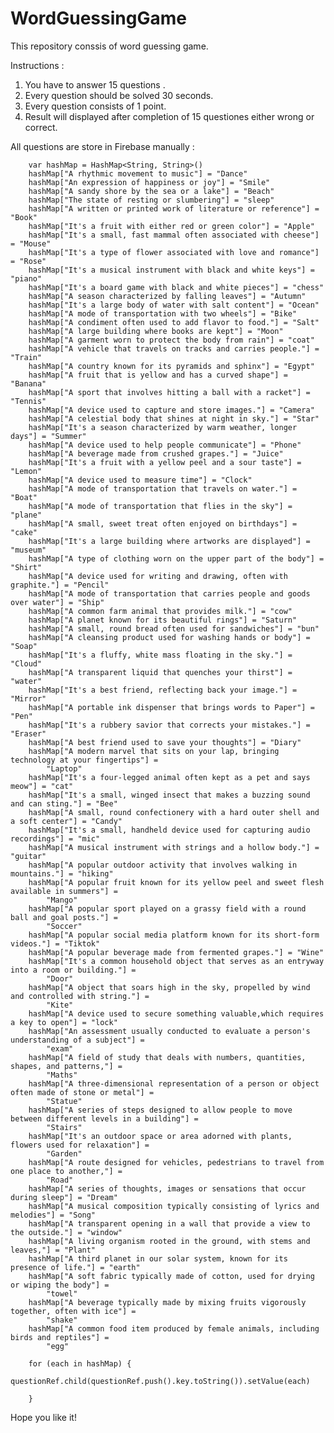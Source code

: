 # WordGuessingGame
 
This repository conssis of word guessing game.

Instructions : 

1. You have to answer 15 questions .
2. Every question should be solved 30 seconds.
3. Every question consists of 1 point.
4. Result will displayed after completion of 15 questiones either wrong or correct.

All questions are store in Firebase manually : 

        var hashMap = HashMap<String, String>()
        hashMap["A rhythmic movement to music"] = "Dance"
        hashMap["An expression of happiness or joy"] = "Smile"
        hashMap["A sandy shore by the sea or a lake"] = "Beach"
        hashMap["The state of resting or slumbering"] = "sleep"
        hashMap["A written or printed work of literature or reference"] = "Book"
        hashMap["It's a fruit with either red or green color"] = "Apple"
        hashMap["It's a small, fast mammal often associated with cheese"] = "Mouse"
        hashMap["It's a type of flower associated with love and romance"] = "Rose"
        hashMap["It's a musical instrument with black and white keys"] = "piano"
        hashMap["It's a board game with black and white pieces"] = "chess"
        hashMap["A season characterized by falling leaves"] = "Autumn"
        hashMap["It's a large body of water with salt content"] = "Ocean"
        hashMap["A mode of transportation with two wheels"] = "Bike"
        hashMap["A condiment often used to add flavor to food."] = "Salt"
        hashMap["A large building where books are kept"] = "Moon"
        hashMap["A garment worn to protect the body from rain"] = "coat"
        hashMap["A vehicle that travels on tracks and carries people."] = "Train"
        hashMap["A country known for its pyramids and sphinx"] = "Egypt"
        hashMap["A fruit that is yellow and has a curved shape"] = "Banana"
        hashMap["A sport that involves hitting a ball with a racket"] = "Tennis"
        hashMap["A device used to capture and store images."] = "Camera"
        hashMap["A celestial body that shines at night in sky."] = "Star"
        hashMap["It's a season characterized by warm weather, longer days"] = "Summer"
        hashMap["A device used to help people communicate"] = "Phone"
        hashMap["A beverage made from crushed grapes."] = "Juice"
        hashMap["It's a fruit with a yellow peel and a sour taste"] = "Lemon"
        hashMap["A device used to measure time"] = "Clock"
        hashMap["A mode of transportation that travels on water."] = "Boat"
        hashMap["A mode of transportation that flies in the sky"] = "plane"
        hashMap["A small, sweet treat often enjoyed on birthdays"] = "cake"
        hashMap["It's a large building where artworks are displayed"] = "museum"
        hashMap["A type of clothing worn on the upper part of the body"] = "Shirt"
        hashMap["A device used for writing and drawing, often with graphite."] = "Pencil"
        hashMap["A mode of transportation that carries people and goods over water"] = "Ship"
        hashMap["A common farm animal that provides milk."] = "cow"
        hashMap["A planet known for its beautiful rings"] = "Saturn"
        hashMap["A small, round bread often used for sandwiches"] = "bun"
        hashMap["A cleansing product used for washing hands or body"] = "Soap"
        hashMap["It's a fluffy, white mass floating in the sky."] = "Cloud"
        hashMap["A transparent liquid that quenches your thirst"] = "water"
        hashMap["It's a best friend, reflecting back your image."] = "Mirror"
        hashMap["A portable ink dispenser that brings words to Paper"] = "Pen"
        hashMap["It's a rubbery savior that corrects your mistakes."] = "Eraser"
        hashMap["A best friend used to save your thoughts"] = "Diary"
        hashMap["A modern marvel that sits on your lap, bringing technology at your fingertips"] =
            "Laptop"
        hashMap["It's a four-legged animal often kept as a pet and says meow"] = "cat"
        hashMap["It's a small, winged insect that makes a buzzing sound and can sting."] = "Bee"
        hashMap["A small, round confectionery with a hard outer shell and a soft center"] = "Candy"
        hashMap["It's a small, handheld device used for capturing audio recordings"] = "mic"
        hashMap["A musical instrument with strings and a hollow body."] = "guitar"
        hashMap["A popular outdoor activity that involves walking in mountains."] = "hiking"
        hashMap["A popular fruit known for its yellow peel and sweet flesh available in summers"] =
            "Mango"
        hashMap["A popular sport played on a grassy field with a round ball and goal posts."] =
            "Soccer"
        hashMap["A popular social media platform known for its short-form videos."] = "Tiktok"
        hashMap["A popular beverage made from fermented grapes."] = "Wine"
        hashMap["It's a common household object that serves as an entryway into a room or building."] =
            "Door"
        hashMap["A object that soars high in the sky, propelled by wind and controlled with string."] =
            "Kite"
        hashMap["A device used to secure something valuable,which requires a key to open"] = "lock"
        hashMap["An assessment usually conducted to evaluate a person's understanding of a subject"] =
            "exam"
        hashMap["A field of study that deals with numbers, quantities, shapes, and patterns,"] =
            "Maths"
        hashMap["A three-dimensional representation of a person or object often made of stone or metal"] =
            "Statue"
        hashMap["A series of steps designed to allow people to move between different levels in a building"] =
            "Stairs"
        hashMap["It's an outdoor space or area adorned with plants, flowers used for relaxation"] =
            "Garden"
        hashMap["A route designed for vehicles, pedestrians to travel from one place to another,"] =
            "Road"
        hashMap["A series of thoughts, images or sensations that occur during sleep"] = "Dream"
        hashMap["A musical composition typically consisting of lyrics and melodies"] = "Song"
        hashMap["A transparent opening in a wall that provide a view to the outside."] = "window"
        hashMap["A living organism rooted in the ground, with stems and leaves,"] = "Plant"
        hashMap["A third planet in our solar system, known for its presence of life."] = "earth"
        hashMap["A soft fabric typically made of cotton, used for drying or wiping the body"] =
            "towel"
        hashMap["A beverage typically made by mixing fruits vigorously together, often with ice"] =
            "shake"
        hashMap["A common food item produced by female animals, including birds and reptiles"] =
            "egg"

        for (each in hashMap) {
            questionRef.child(questionRef.push().key.toString()).setValue(each)

        }
        
Hope you like it!
